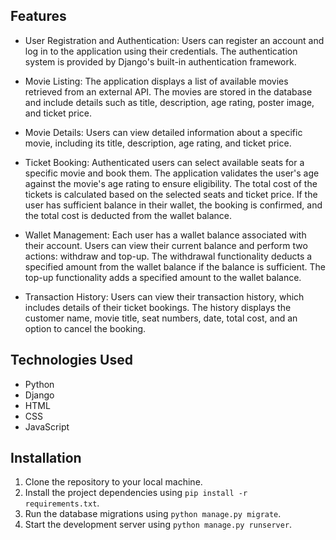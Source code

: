 ## Features

- User Registration and Authentication: Users can register an account and log in to the application using their credentials. The authentication system is provided by Django's built-in authentication framework.

- Movie Listing: The application displays a list of available movies retrieved from an external API. The movies are stored in the database and include details such as title, description, age rating, poster image, and ticket price.

- Movie Details: Users can view detailed information about a specific movie, including its title, description, age rating, and ticket price.

- Ticket Booking: Authenticated users can select available seats for a specific movie and book them. The application validates the user's age against the movie's age rating to ensure eligibility. The total cost of the tickets is calculated based on the selected seats and ticket price. If the user has sufficient balance in their wallet, the booking is confirmed, and the total cost is deducted from the wallet balance.

- Wallet Management: Each user has a wallet balance associated with their account. Users can view their current balance and perform two actions: withdraw and top-up. The withdrawal functionality deducts a specified amount from the wallet balance if the balance is sufficient. The top-up functionality adds a specified amount to the wallet balance.

- Transaction History: Users can view their transaction history, which includes details of their ticket bookings. The history displays the  customer name, movie title, seat numbers, date, total cost, and an option to cancel the booking.

## Technologies Used

- Python
- Django
- HTML
- CSS
- JavaScript

## Installation

1. Clone the repository to your local machine. 
2. Install the project dependencies using `pip install -r requirements.txt`.
3. Run the database migrations using `python manage.py migrate`.
4. Start the development server using `python manage.py runserver`.

